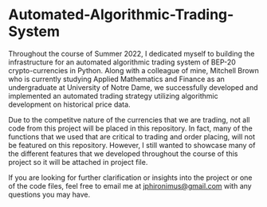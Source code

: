 # Automated-Algorithmic-Trading-System


Throughout the course of Summer 2022, I dedicated myself to building the infrastructure for an automated algorithmic trading system of BEP-20 crypto-currencies in Python. Along with a colleague of mine, Mitchell Brown who is currently studying Applied Mathematics and Finance as an undergraduate at University of Notre Dame, we successfully developed and implemented an automated trading strategy utilizing algorithmic development on historical price data. 

Due to the competitve nature of the currencies that we are trading, not all code from this project will be placed in this repository. In fact, many of the functions that we used that are critical to trading and order placing, will not be featured on this repository. However, I still wanted to showcase many of the different features that we developed throughout the course of this project so it will be attached in project file. 

If you are looking for further clarification or insights into the project or one of the code files, feel free to email me at jphironimus@gmail.com  with any questions you may have. 
